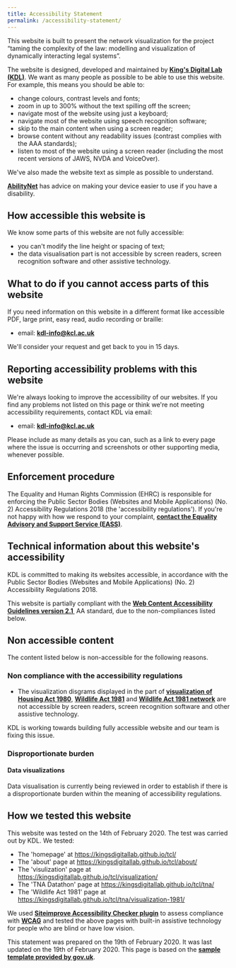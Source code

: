 ```yaml
---
title: Accessibility Statement
permalink: /accessibility-statement/
---
```


<div class="narrow">
    <p>This website is built to present the network visualization for the project “taming the complexity of the law: modelling and visualization of dynamically interacting legal systems”. </p>
    <p>The website is designed, developed and maintained by <strong><a href="https://www.kdl.kcl.ac.uk/">King's Digital Lab (KDL)</a></strong>. We want as many people as possible to be able to use this website. For example, this means you should be able to:</p>
        <ul>
            <li>change colours, contrast levels and fonts;</li>
            <li>zoom in up to 300% without the text spilling off the screen;</li>
            <li>navigate most of the website using just a keyboard;</li>
            <li>navigate most of the website using speech recognition software;</li>
            <li>skip to the main content when using a screen reader;</li>
            <li>browse content without any readability issues (contrast complies with the AAA standards);</li>
            <li>listen to most of the website using a screen reader (including the most recent versions of JAWS, NVDA and VoiceOver).</li>
        </ul>
    <p>We've also made the website text as simple as possible to understand.</p>
    <p><strong><a href="https://mcmw.abilitynet.org.uk/">AbilityNet</a></strong> has advice on making your device easier to use if you have a disability.</p>

<h2>How accessible this website is</h2>
    <p>We know some parts of this website are not fully accessible:</p>
	    <ul>
            <li>you can't modify the line height or spacing of text;</li>
            <li>the data visualisation part is not accessible by screen readers, screen recognition software and other assistive technology. </li>
        </ul>

<h2>What to do if you cannot access parts of this website</h2>
    <p>If you need information on this website in a different format like accessible PDF, large print, easy read, audio recording or braille:</p>
        <ul>
            <li>email: <strong><a href="mailto:kdl-info@kcl.ac.uk">kdl-info@kcl.ac.uk</a></strong></li>
        </ul>
    <p>We'll consider your request and get back to you in 15 days.</p>

<h2>Reporting accessibility problems with this website</h2>
    <p>We're always looking to improve the accessibility of our websites. If you find any problems not listed on this page or think we're not meeting accessibility requirements, contact KDL via email:</p>
        <ul>
            <li>email: <strong><a href="mailto:kdl-info@kcl.ac.uk">kdl-info@kcl.ac.uk</a></strong></li>
        </ul>
    <p>Please include as many details as you can, such as a link to every page where the issue is occurring and screenshots or other supporting media, whenever possible.</p>

<h2>Enforcement procedure</h2>
    <p>The Equality and Human Rights Commission (EHRC) is responsible for enforcing the Public Sector Bodies (Websites and Mobile Applications) (No. 2) Accessibility Regulations 2018 (the 'accessibility regulations'). If you're not happy with how we respond to your complaint, <strong><a href="https://www.equalityadvisoryservice.com/">contact the Equality Advisory and Support Service (EASS)</a></strong>.</p>

<h2>Technical information about this website's accessibility</h2>
    <p>KDL is committed to making its websites accessible, in accordance with the Public Sector Bodies (Websites and Mobile Applications) (No. 2) Accessibility Regulations 2018.</p>
    <p>This website is partially compliant with the <strong><a href="https://www.w3.org/TR/WCAG21/">Web Content Accessibility Guidelines version 2.1 </a></strong> AA standard, due to the non-compliances listed below.</p>

<h2>Non accessible content</h2>
    <p>The content listed below is non-accessible for the following reasons.<p>
    <h3>Non compliance with the accessibility regulations</h3>
        <ul>
            <li>The visualization disgrams displayed in the part of <strong><a href="https://kingsdigitallab.github.io/tcl/visualization/">visualization of Housing Act 1980</a></strong>, <strong><a href="https://kingsdigitallab.github.io/tcl/tna/visualization-1981/"> Wildlife Act 1981</a></strong> and <strong><a href="https://kingsdigitallab.github.io/tcl/tna/visualization-1981-network/">Wildlife Act 1981 network</a></strong> are not accessible by screen readers, screen recognition software and other assistive technology.</li>
        </ul>
    <p>KDL is working towards building fully accessible website and our team is fixing this issue.</p>
    <h3>Disproportionate burden</h3>
        <h4>Data visualizations</h4>
        <p>Data visualisation is currently being reviewed in order to establish if there is a disproportionate burden within the meaning of accessibility regulations.</p>


<h2>How we tested this website</h2>
<p>This website was tested on the 14th of February 2020. The test was carried out by KDL. We tested:</p>
    <ul>
        <li>The 'homepage' at <a href="https://kingsdigitallab.github.io/tcl/">https://kingsdigitallab.github.io/tcl/</a></li>
	    <li>The 'about' page at <a href="https://kingsdigitallab.github.io/tcl/about/">https://kingsdigitallab.github.io/tcl/about/</a></li>
	    <li>The 'visulization' page at <a href="https://kingsdigitallab.github.io/tcl/visualization/">https://kingsdigitallab.github.io/tcl/visualization/</a></li>
	    <li>The 'TNA Datathon' page at <a href="https://kingsdigitallab.github.io/tcl/tna/">https://kingsdigitallab.github.io/tcl/tna/</a></li>
	    <li>The 'Wildlife Act 1981' page at <a href="https://kingsdigitallab.github.io/tcl/tna/visualization-1981/">https://kingsdigitallab.github.io/tcl/tna/visualization-1981/</a></li>
    </ul>

<p>We used <strong><a href="https://siteimprove.com/en/core-platform/integrations/browser-extensions/">Siteimprove Accessibility Checker plugin</a></strong> to assess compliance with <strong><a href="https://www.w3.org/TR/WCAG21/">WCAG</a></strong> and tested the above pages with built-in assistive technology for people who are blind or have low vision.</p>
<p>This statement was prepared on the 19th of February 2020. It was last updated on the 19th of February 2020. This page is based on the <strong><a href="https://www.gov.uk/government/publications/sample-accessibility-statement/sample-accessibility-statement-for-a-fictional-public-sector-website">sample template provided by gov.uk</a></strong>.</p>

